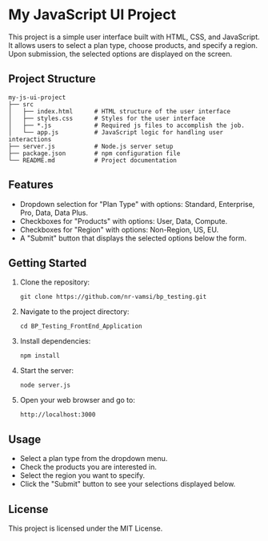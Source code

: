 # My JavaScript UI Project

This project is a simple user interface built with HTML, CSS, and JavaScript. It allows users to select a plan type, choose products, and specify a region. Upon submission, the selected options are displayed on the screen.

## Project Structure

```
my-js-ui-project
├── src
│   ├── index.html      # HTML structure of the user interface
│   ├── styles.css      # Styles for the user interface
│   ├── *.js            # Required js files to accomplish the job.
│   └── app.js          # JavaScript logic for handling user interactions
├── server.js           # Node.js server setup
├── package.json        # npm configuration file
└── README.md           # Project documentation
```

## Features

- Dropdown selection for "Plan Type" with options: Standard, Enterprise, Pro, Data, Data Plus.
- Checkboxes for "Products" with options: User, Data, Compute.
- Checkboxes for "Region" with options: Non-Region, US, EU.
- A "Submit" button that displays the selected options below the form.

## Getting Started

1. Clone the repository:
   ```
   git clone https://github.com/nr-vamsi/bp_testing.git
   ```

2. Navigate to the project directory:
   ```
   cd BP_Testing_FrontEnd_Application
   ```

3. Install dependencies:
   ```
   npm install
   ```

4. Start the server:
   ```
   node server.js
   ```

5. Open your web browser and go to:
   ```
   http://localhost:3000
   ```

## Usage

- Select a plan type from the dropdown menu.
- Check the products you are interested in.
- Select the region you want to specify.
- Click the "Submit" button to see your selections displayed below.

## License

This project is licensed under the MIT License.
